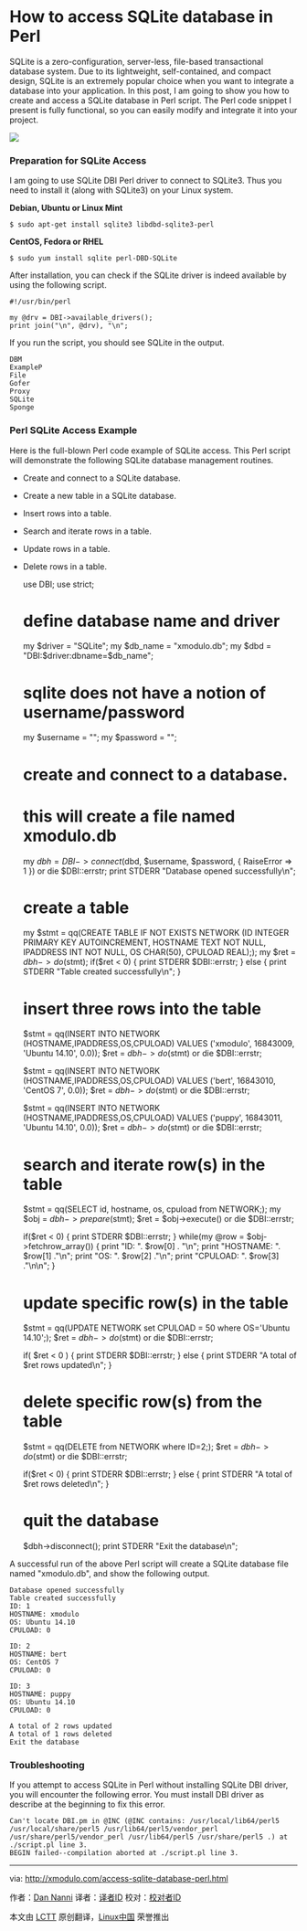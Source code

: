 How to access SQLite database in Perl
================================================================================
SQLite is a zero-configuration, server-less, file-based transactional database system. Due to its lightweight, self-contained, and compact design, SQLite is an extremely popular choice when you want to integrate a database into your application. In this post, I am going to show you how to create and access a SQLite database in Perl script. The Perl code snippet I present is fully functional, so you can easily modify and integrate it into your project.

![](https://farm1.staticflickr.com/552/18444614631_9e7fce8243_c.jpg)

### Preparation for SQLite Access ###

I am going to use SQLite DBI Perl driver to connect to SQLite3. Thus you need to install it (along with SQLite3) on your Linux system.

**Debian, Ubuntu or Linux Mint**

    $ sudo apt-get install sqlite3 libdbd-sqlite3-perl

**CentOS, Fedora or RHEL**

    $ sudo yum install sqlite perl-DBD-SQLite

After installation, you can check if the SQLite driver is indeed available by using the following script.

    #!/usr/bin/perl
    
    my @drv = DBI->available_drivers();
    print join("\n", @drv), "\n";

If you run the script, you should see SQLite in the output.

    DBM
    ExampleP
    File
    Gofer
    Proxy
    SQLite
    Sponge

### Perl SQLite Access Example ###

Here is the full-blown Perl code example of SQLite access. This Perl script will demonstrate the following SQLite database management routines.

- Create and connect to a SQLite database.
- Create a new table in a SQLite database.
- Insert rows into a table.
- Search and iterate rows in a table.
- Update rows in a table.
- Delete rows in a table. 

    use DBI;
    use strict;
     
    # define database name and driver
    my $driver   = "SQLite";
    my $db_name = "xmodulo.db";
    my $dbd = "DBI:$driver:dbname=$db_name";
     
    # sqlite does not have a notion of username/password
    my $username = "";
    my $password = "";
     
    # create and connect to a database.
    # this will create a file named xmodulo.db
    my $dbh = DBI->connect($dbd, $username, $password, { RaiseError => 1 })
                          or die $DBI::errstr;
    print STDERR "Database opened successfully\n";
     
    # create a table
    my $stmt = qq(CREATE TABLE IF NOT EXISTS NETWORK
                 (ID INTEGER PRIMARY KEY     AUTOINCREMENT,
                  HOSTNAME       TEXT    NOT NULL,
                  IPADDRESS      INT     NOT NULL,
                  OS             CHAR(50),
                  CPULOAD        REAL););
    my $ret = $dbh->do($stmt);
    if($ret < 0) {
       print STDERR $DBI::errstr;
    } else {
       print STDERR "Table created successfully\n";
    }
     
    # insert three rows into the table
    $stmt = qq(INSERT INTO NETWORK (HOSTNAME,IPADDRESS,OS,CPULOAD)
               VALUES ('xmodulo', 16843009, 'Ubuntu 14.10', 0.0));
    $ret = $dbh->do($stmt) or die $DBI::errstr;
     
    $stmt = qq(INSERT INTO NETWORK (HOSTNAME,IPADDRESS,OS,CPULOAD)
               VALUES ('bert', 16843010, 'CentOS 7', 0.0));
    $ret = $dbh->do($stmt) or die $DBI::errstr;
     
    $stmt = qq(INSERT INTO NETWORK (HOSTNAME,IPADDRESS,OS,CPULOAD)
               VALUES ('puppy', 16843011, 'Ubuntu 14.10', 0.0));
    $ret = $dbh->do($stmt) or die $DBI::errstr;
     
    # search and iterate row(s) in the table
    $stmt = qq(SELECT id, hostname, os, cpuload from NETWORK;);
    my $obj = $dbh->prepare($stmt);
    $ret = $obj->execute() or die $DBI::errstr;
     
    if($ret < 0) {
       print STDERR $DBI::errstr;
    }
    while(my @row = $obj->fetchrow_array()) {
          print "ID: ". $row[0] . "\n";
          print "HOSTNAME: ". $row[1] ."\n";
          print "OS: ". $row[2] ."\n";
          print "CPULOAD: ". $row[3] ."\n\n";
    }
     
    # update specific row(s) in the table
    $stmt = qq(UPDATE NETWORK set CPULOAD = 50 where OS='Ubuntu 14.10';);
    $ret = $dbh->do($stmt) or die $DBI::errstr;
     
    if( $ret < 0 ) {
       print STDERR $DBI::errstr;
    } else {
       print STDERR "A total of $ret rows updated\n";
    }
     
    # delete specific row(s) from the table
    $stmt = qq(DELETE from NETWORK where ID=2;);
    $ret = $dbh->do($stmt) or die $DBI::errstr;
     
    if($ret < 0) {
       print STDERR $DBI::errstr;
    } else {
       print STDERR "A total of $ret rows deleted\n";
    }
     
    # quit the database
    $dbh->disconnect();
    print STDERR "Exit the database\n";

A successful run of the above Perl script will create a SQLite database file named "xmodulo.db", and show the following output.

    Database opened successfully
    Table created successfully
    ID: 1
    HOSTNAME: xmodulo
    OS: Ubuntu 14.10
    CPULOAD: 0
    
    ID: 2
    HOSTNAME: bert
    OS: CentOS 7
    CPULOAD: 0
    
    ID: 3
    HOSTNAME: puppy
    OS: Ubuntu 14.10
    CPULOAD: 0
    
    A total of 2 rows updated
    A total of 1 rows deleted
    Exit the database

### Troubleshooting ###

If you attempt to access SQLite in Perl without installing SQLite DBI driver, you will encounter the following error. You must install DBI driver as describe at the beginning to fix this error.

    Can't locate DBI.pm in @INC (@INC contains: /usr/local/lib64/perl5 /usr/local/share/perl5 /usr/lib64/perl5/vendor_perl /usr/share/perl5/vendor_perl /usr/lib64/perl5 /usr/share/perl5 .) at ./script.pl line 3.
    BEGIN failed--compilation aborted at ./script.pl line 3.

--------------------------------------------------------------------------------

via: http://xmodulo.com/access-sqlite-database-perl.html

作者：[Dan Nanni][a]
译者：[译者ID](https://github.com/译者ID)
校对：[校对者ID](https://github.com/校对者ID)

本文由 [LCTT](https://github.com/LCTT/TranslateProject) 原创翻译，[Linux中国](https://linux.cn/) 荣誉推出

[a]:http://xmodulo.com/author/nanni